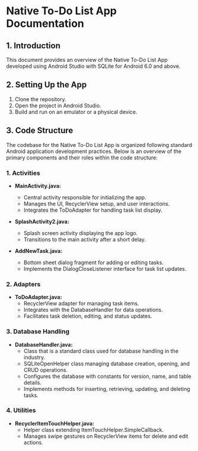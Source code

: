 # Native To-Do List App Documentation

## 1. Introduction

This document provides an overview of the Native To-Do List App developed using Android Studio with SQLite for Android 6.0 and above.

## 2. Setting Up the App

1. Clone the repository.
2. Open the project in Android Studio.
3. Build and run on an emulator or a physical device.

## 3. Code Structure

The codebase for the Native To-Do List App is organized following standard Android application development practices. Below is an overview of the primary components and their roles within the code structure:

### 1. Activities

- **MainActivity.java:**
  - Central activity responsible for initializing the app.
  - Manages the UI, RecyclerView setup, and user interactions.
  - Integrates the ToDoAdapter for handling task list display.

- **SplashActivity2.java:**
  - Splash screen activity displaying the app logo.
  - Transitions to the main activity after a short delay.

- **AddNewTask.java:**
  - Bottom sheet dialog fragment for adding or editing tasks.
  - Implements the DialogCloseListener interface for task list updates.

### 2. Adapters

- **ToDoAdapter.java:**
  - RecyclerView adapter for managing task items.
  - Integrates with the DatabaseHandler for data operations.
  - Facilitates task deletion, editing, and status updates.

### 3. Database Handling

- **DatabaseHandler.java:**
  - Class that is a standard class used for database handling in the industry.
  - SQLiteOpenHelper class managing database creation, opening, and CRUD operations.
  - Configures the database with constants for version, name, and table details.
  - Implements methods for inserting, retrieving, updating, and deleting tasks.

### 4. Utilities

- **RecyclerItemTouchHelper.java:**
  - Helper class extending ItemTouchHelper.SimpleCallback.
  - Manages swipe gestures on RecyclerView items for delete and edit actions.
